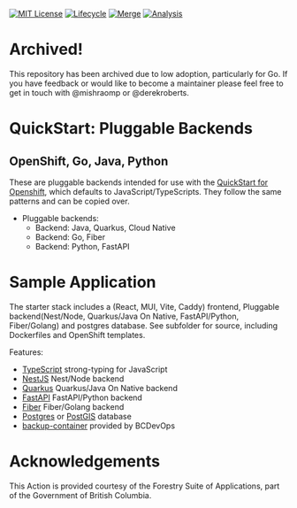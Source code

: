 [![MIT License](https://img.shields.io/github/license/bcgov/quickstart-openshift-backends.svg)](/LICENSE.md)
[![Lifecycle](https://img.shields.io/badge/Lifecycle-Experimental-339999)](https://github.com/bcgov/repomountie/blob/master/doc/lifecycle-badges.md)
[![Merge](https://github.com/bcgov/quickstart-openshift-backends/actions/workflows/merge.yml/badge.svg)](https://github.com/bcgov/quickstart-openshift-backends/actions/workflows/merge.yml)
[![Analysis](https://github.com/bcgov/quickstart-openshift-backends/actions/workflows/analysis.yml/badge.svg)](https://github.com/bcgov/quickstart-openshift-backends/actions/workflows/analysis.yml)

# Archived!

This repository has been archived due to low adoption, particularly for Go. If you have feedback or would like to become a maintainer please feel free to get in touch with @mishraomp or @derekroberts.

# QuickStart: Pluggable Backends

## OpenShift, Go, Java, Python

These are pluggable backends intended for use with the [QuickStart for Openshift](https://github.com/bcgov/quickstart-openshift-backends), which defaults to JavaScript/TypeScripts.  They follow the same patterns and can be copied over.

* Pluggable backends:
    * Backend: Java, Quarkus, Cloud Native
    * Backend: Go, Fiber
    * Backend: Python, FastAPI

# Sample Application

The starter stack includes a (React, MUI, Vite, Caddy) frontend, Pluggable backend(Nest/Node, Quarkus/Java On Native, FastAPI/Python, Fiber/Golang) and postgres database.  See subfolder for source, including Dockerfiles and OpenShift templates.

Features:
* [TypeScript](https://www.typescriptlang.org/) strong-typing for JavaScript
* [NestJS](https://docs.nestjs.com) Nest/Node backend
* [Quarkus](https://quarkus.io/) Quarkus/Java On Native backend
* [FastAPI](https://fastapi.tiangolo.com/) FastAPI/Python backend
* [Fiber](https://gofiber.io/) Fiber/Golang backend
* [Postgres](https://www.postgresql.org/) or [PostGIS](https://postgis.net/) database
* [backup-container](https://github.com/BCDevOps/backup-container) provided by BCDevOps

# Acknowledgements

This Action is provided courtesy of the Forestry Suite of Applications, part of the Government of British Columbia.
